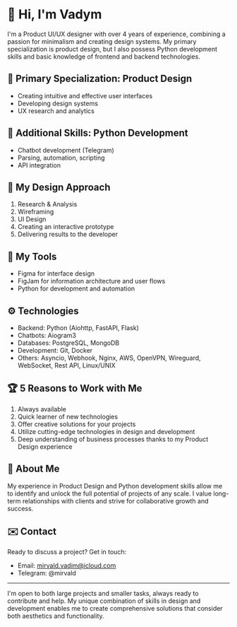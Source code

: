 # 👋 Hi, I'm Vadym

I'm a Product UI/UX designer with over 4 years of experience, combining a passion for minimalism and creating design systems. My primary specialization is product design, but I also possess Python development skills and basic knowledge of frontend and backend technologies.

## 💼 Primary Specialization: Product Design

- Creating intuitive and effective user interfaces
- Developing design systems
- UX research and analytics

## 🐍 Additional Skills: Python Development

- Chatbot development (Telegram)
- Parsing, automation, scripting
- API integration

## 🧩 My Design Approach

1. Research & Analysis
2. Wireframing
3. UI Design
4. Creating an interactive prototype
5. Delivering results to the developer

## 💼 My Tools

- Figma for interface design
- FigJam for information architecture and user flows
- Python for development and automation

## ⚙️ Technologies

- Backend: Python (Aiohttp, FastAPI, Flask)
- Chatbots: Aiogram3
- Databases: PostgreSQL, MongoDB
- Development: Git, Docker
- Others: Asyncio, Webhook, Nginx, AWS, OpenVPN, Wireguard, WebSocket, Rest API, Linux/UNIX

## 🏆 5 Reasons to Work with Me

1. Always available
2. Quick learner of new technologies
3. Offer creative solutions for your projects
4. Utilize cutting-edge technologies in design and development
5. Deep understanding of business processes thanks to my Product Design experience

## 💼 About Me

My experience in Product Design and Python development skills allow me to identify and unlock the full potential of projects of any scale. I value long-term relationships with clients and strive for collaborative growth and success.

## ✉️ Contact

Ready to discuss a project? Get in touch:
- Email: mirvald.vadim@icloud.com
- Telegram: @mirvald

---

I'm open to both large projects and smaller tasks, always ready to contribute and help. My unique combination of skills in design and development enables me to create comprehensive solutions that consider both aesthetics and functionality.
